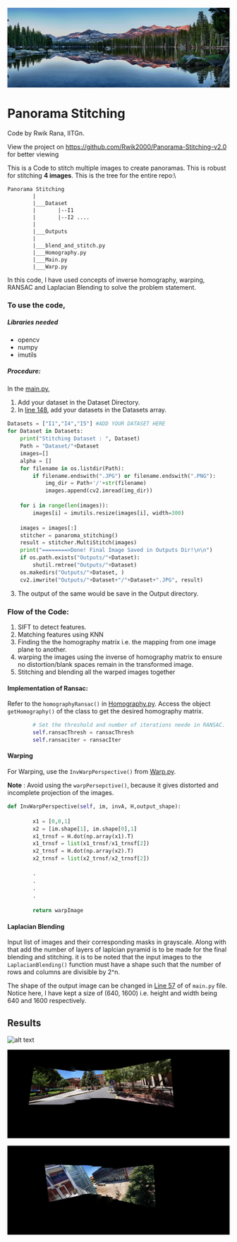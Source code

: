 ![alt text](https://github.com/Rwik2000/Panorama-Stitching-v2.0/blob/main/Dataset/sample.jpg)
# Panorama Stitching

Code by Rwik Rana, IITGn.

View the project on https://github.com/Rwik2000/Panorama-Stitching-v2.0 for better viewing 

This is a Code to stitch multiple images to create panoramas. This is robust for stitching **4 images**. This is the tree for the entire repo:\

```
Panorama Stitching
        |
        |___Dataset
        |       |--I1
        |       |--I2 ....
        |
        |___Outputs
        |
        |___blend_and_stitch.py
        |___Homography.py
        |___Main.py
        |___Warp.py

```

In this code, I have used concepts of inverse homography, 
warping, RANSAC and Laplacian Blending to solve the problem statement.

### To use the code, 

##### Libraries needed
* opencv
* numpy
* imutils

##### Procedure:
In the [main.py](https://github.com/Rwik2000/Panorama-Stitching-v2.0/blob/main/main.py), 
1. Add your dataset in the Dataset Directory.
2. In [line 148](https://github.com/Rwik2000/Panorama-Stitching-v2.0/blob/main/main.py#L148), add your datasets in the Datasets array.
```python
Datasets = ["I1","I4","I5"] #ADD YOUR DATASET HERE
for Dataset in Datasets:
    print("Stitching Dataset : ", Dataset)
    Path = "Dataset/"+Dataset
    images=[]
    alpha = []
    for filename in os.listdir(Path):
        if filename.endswith(".JPG") or filename.endswith(".PNG"):
            img_dir = Path+'/'+str(filename)
            images.append(cv2.imread(img_dir))

    for i in range(len(images)):
        images[i] = imutils.resize(images[i], width=300)

    images = images[:]
    stitcher = panaroma_stitching()
    result = stitcher.MultiStitch(images)
    print("========>Done! Final Image Saved in Outputs Dir!\n\n")
    if os.path.exists("Outputs/"+Dataset):
        shutil.rmtree("Outputs/"+Dataset)
    os.makedirs("Outputs/"+Dataset, )
    cv2.imwrite("Outputs/"+Dataset+"/"+Dataset+".JPG", result)

```
3. The output of the same would be save in the Output directory.

### Flow of the Code:
1. SIFT to detect features.
2. Matching features using KNN
3. Finding the the homography matrix i.e. the mapping from one image plane to another.
4. warping the images using the inverse of homography matrix to 
   ensure no distortion/blank spaces remain in the transformed image.
5. Stitching and blending all the warped images together

#### Implementation of Ransac:
Refer to the `homographyRansac()` in [Homography.py](https://github.com/Rwik2000/Panorama-Stitching-v2.0/blob/main/homography.py). Access the object `getHomography()` of the class to get the desired homography matrix.
```python
        # Set the threshold and number of iterations neede in RANSAC.
        self.ransacThresh = ransacThresh
        self.ransaciter = ransacIter


```
#### Warping
For Warping, use the `InvWarpPerspective()` from [Warp.py](https://github.com/Rwik2000/Panorama-Stitching-v2.0/blob/main/Warp.py).

**Note** : Avoid using the `warpPersepctive()`, because it gives distorted and incomplete projection of the images.

```python
def InvWarpPerspective(self, im, invA, H,output_shape):

        x1 = [0,0,1]
        x2 = [im.shape[1], im.shape[0],1]
        x1_trnsf = H.dot(np.array(x1).T)
        x1_trnsf = list(x1_trnsf/x1_trnsf[2])
        x2_trnsf = H.dot(np.array(x2).T)
        x2_trnsf = list(x2_trnsf/x2_trnsf[2])

        .
        .
        .
        .       
                
        return warpImage
```
#### Laplacian Blending
Input list of images and their corresponding masks in grayscale. Along with that add the number of layers of laplcian pyramid is to be made for the final blending and stitching. it is to be noted that the input images to the `LaplacianBlending()` function must have a shape such that the number of rows and columns are divisible by 2^n.

The shape of the output image can be changed in [Line 57](https://github.com/Rwik2000/Panorama-Stitching-v2.0/blob/main/main.py#L57) of of `main.py` file. Notice here, I have kept a size of (640, 1600) i.e. height and width being 640 and 1600 respectively.

## Results

![alt text](https://github.com/Rwik2000/Panorama-Stitching-v2.0/blob/main/Final_Outputs/I1.JPG)

![alt text](https://github.com/Rwik2000/Panorama-Stitching-v2.0/blob/main/Outputs/I4/I4.JPG)

![alt text](https://github.com/Rwik2000/Panorama-Stitching-v2.0/blob/main/Outputs/I5/I5.JPG)


